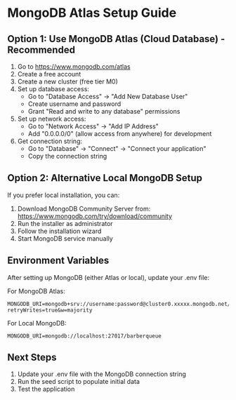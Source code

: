 # MongoDB Atlas Setup Guide

## Option 1: Use MongoDB Atlas (Cloud Database) - Recommended

1. Go to https://www.mongodb.com/atlas
2. Create a free account
3. Create a new cluster (free tier M0)
4. Set up database access:
   - Go to "Database Access" → "Add New Database User"
   - Create username and password
   - Grant "Read and write to any database" permissions
5. Set up network access:
   - Go to "Network Access" → "Add IP Address"
   - Add "0.0.0.0/0" (allow access from anywhere) for development
6. Get connection string:
   - Go to "Database" → "Connect" → "Connect your application"
   - Copy the connection string

## Option 2: Alternative Local MongoDB Setup

If you prefer local installation, you can:

1. Download MongoDB Community Server from: https://www.mongodb.com/try/download/community
2. Run the installer as administrator
3. Follow the installation wizard
4. Start MongoDB service manually

## Environment Variables

After setting up MongoDB (either Atlas or local), update your .env file:

For MongoDB Atlas:
```
MONGODB_URI=mongodb+srv://username:password@cluster0.xxxxx.mongodb.net/barberqueue?retryWrites=true&w=majority
```

For Local MongoDB:
```
MONGODB_URI=mongodb://localhost:27017/barberqueue
```

## Next Steps

1. Update your .env file with the MongoDB connection string
2. Run the seed script to populate initial data
3. Test the application
